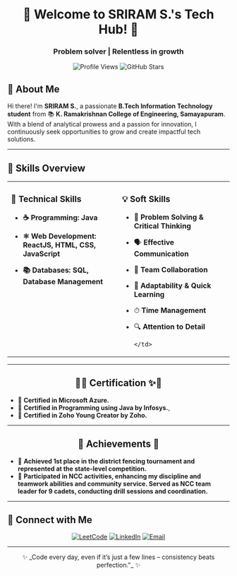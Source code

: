 <h1 align="center">🚀 Welcome to SRIRAM S.'s Tech Hub! 🚀</h1>
<h3 align="center">Problem solver | Relentless in growth </h3>

<p align="center">
  <img src="https://komarev.com/ghpvc/?username=sriram&label=Profile%20Views&color=brightgreen&style=for-the-badge" alt="Profile Views"/>
<img src="https://img.shields.io/github/stars/sriramsabari-2004?style=for-the-badge&label=GitHub%20Stars&color=gold" alt="GitHub Stars"/>
</p>

## 👋 About Me

Hi there! I'm **SRIRAM S.**, a passionate **B.Tech Information Technology student** from 📚 **K. Ramakrishnan College of Engineering, Samayapuram**. With a blend of analytical prowess and a passion for innovation, I continuously seek opportunities to grow and create impactful tech solutions.

---

## 🌟 Skills Overview

<table align="center" width="100%">
  <tr>
    <td valign="top" width="50%">
      
### 🔧 Technical Skills

- **☕ Programming: Java**
- **⚛️ Web Development: ReactJS, HTML, CSS, JavaScript**
- **📚 Databases: SQL, Database Management**

    </td>
    <td valign="top" width="50%">


### 💡 Soft Skills

- 🧩 **Problem Solving & Critical Thinking**
- 🗣 **Effective Communication**
- 🤝 **Team Collaboration**
- 🚀 **Adaptability & Quick Learning**
- ⏱ **Time Management**
- 🔍 **Attention to Detail**

      </td>

    </tr>
  </table>

---

<h2 align="center">🏅✨ Certification ✨🏅</h2>

- 🥇 **Certified in Microsoft Azure.**
- 🤖 **Certified in Programming using Java by Infosys.**,
- 📜 **Certified in Zoho Young Creator by Zoho.**

---

<h2 align="center">🏅 Achievements 🏅</h2>

- 🥇 **Achieved 1st place in the district fencing tournament and represented at the state-level
  competition.**
- 📜 **Participated in NCC activities, enhancing my discipline and teamwork abilities and community service. Served as NCC team leader for 9 cadets, conducting drill sessions and coordination.**

---

## 🌟 Connect with Me

<p align="center">
  <a href="https://leetcode.com/u/_sriram_2004/"><img src="https://img.shields.io/badge/LeetCode-000000.svg?&style=for-the-badge&logo=leetcode&logoColor=white" alt="LeetCode"/></a>
  <a href="https://www.linkedin.com/in/sriram-s-ab8b2a257/"><img src="https://img.shields.io/badge/LinkedIn-0077B5.svg?&style=for-the-badge&logo=linkedin&logoColor=white" alt="LinkedIn"/></a>
  <a href="mailto:sriramsabarinathan0719@gmail.com"><img src="https://img.shields.io/badge/Email-FF4B4B.svg?&style=for-the-badge&logo=gmail&logoColor=white" alt="Email"/></a>
</p>

---

<p align="center">
✨ _Code every day, even if it’s just a few lines – consistency beats perfection."_ ✨
</p>
